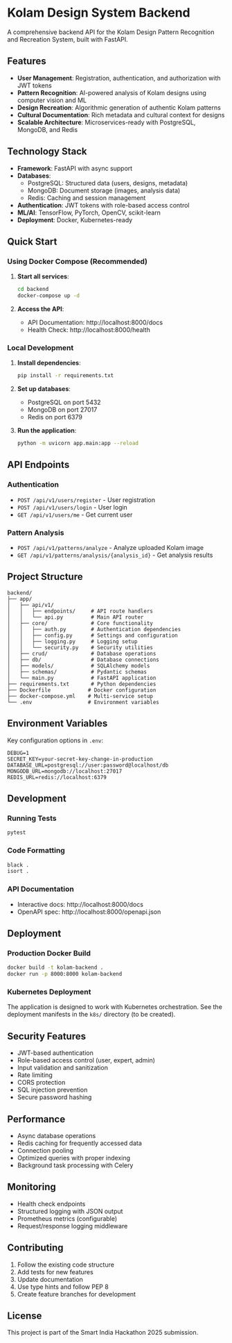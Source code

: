 # Kolam Design System Backend

A comprehensive backend API for the Kolam Design Pattern Recognition and Recreation System, built with FastAPI.

## Features

- **User Management**: Registration, authentication, and authorization with JWT tokens
- **Pattern Recognition**: AI-powered analysis of Kolam designs using computer vision and ML
- **Design Recreation**: Algorithmic generation of authentic Kolam patterns
- **Cultural Documentation**: Rich metadata and cultural context for designs
- **Scalable Architecture**: Microservices-ready with PostgreSQL, MongoDB, and Redis

## Technology Stack

- **Framework**: FastAPI with async support
- **Databases**:
  - PostgreSQL: Structured data (users, designs, metadata)
  - MongoDB: Document storage (images, analysis data)
  - Redis: Caching and session management
- **Authentication**: JWT tokens with role-based access control
- **ML/AI**: TensorFlow, PyTorch, OpenCV, scikit-learn
- **Deployment**: Docker, Kubernetes-ready

## Quick Start

### Using Docker Compose (Recommended)

1. **Start all services**:

   ```bash
   cd backend
   docker-compose up -d
   ```

2. **Access the API**:
   - API Documentation: http://localhost:8000/docs
   - Health Check: http://localhost:8000/health

### Local Development

1. **Install dependencies**:

   ```bash
   pip install -r requirements.txt
   ```

2. **Set up databases**:

   - PostgreSQL on port 5432
   - MongoDB on port 27017
   - Redis on port 6379

3. **Run the application**:
   ```bash
   python -m uvicorn app.main:app --reload
   ```

## API Endpoints

### Authentication

- `POST /api/v1/users/register` - User registration
- `POST /api/v1/users/login` - User login
- `GET /api/v1/users/me` - Get current user

### Pattern Analysis

- `POST /api/v1/patterns/analyze` - Analyze uploaded Kolam image
- `GET /api/v1/patterns/analysis/{analysis_id}` - Get analysis results

## Project Structure

```
backend/
├── app/
│   ├── api/v1/
│   │   ├── endpoints/     # API route handlers
│   │   └── api.py         # Main API router
│   ├── core/              # Core functionality
│   │   ├── auth.py        # Authentication dependencies
│   │   ├── config.py      # Settings and configuration
│   │   ├── logging.py     # Logging setup
│   │   └── security.py    # Security utilities
│   ├── crud/              # Database operations
│   ├── db/                # Database connections
│   ├── models/            # SQLAlchemy models
│   ├── schemas/           # Pydantic schemas
│   └── main.py            # FastAPI application
├── requirements.txt       # Python dependencies
├── Dockerfile            # Docker configuration
├── docker-compose.yml    # Multi-service setup
└── .env                  # Environment variables
```

## Environment Variables

Key configuration options in `.env`:

```env
DEBUG=1
SECRET_KEY=your-secret-key-change-in-production
DATABASE_URL=postgresql://user:password@localhost/db
MONGODB_URL=mongodb://localhost:27017
REDIS_URL=redis://localhost:6379
```

## Development

### Running Tests

```bash
pytest
```

### Code Formatting

```bash
black .
isort .
```

### API Documentation

- Interactive docs: http://localhost:8000/docs
- OpenAPI spec: http://localhost:8000/openapi.json

## Deployment

### Production Docker Build

```bash
docker build -t kolam-backend .
docker run -p 8000:8000 kolam-backend
```

### Kubernetes Deployment

The application is designed to work with Kubernetes orchestration. See the deployment manifests in the `k8s/` directory (to be created).

## Security Features

- JWT-based authentication
- Role-based access control (user, expert, admin)
- Input validation and sanitization
- Rate limiting
- CORS protection
- SQL injection prevention
- Secure password hashing

## Performance

- Async database operations
- Redis caching for frequently accessed data
- Connection pooling
- Optimized queries with proper indexing
- Background task processing with Celery

## Monitoring

- Health check endpoints
- Structured logging with JSON output
- Prometheus metrics (configurable)
- Request/response logging middleware

## Contributing

1. Follow the existing code structure
2. Add tests for new features
3. Update documentation
4. Use type hints and follow PEP 8
5. Create feature branches for development

## License

This project is part of the Smart India Hackathon 2025 submission.
